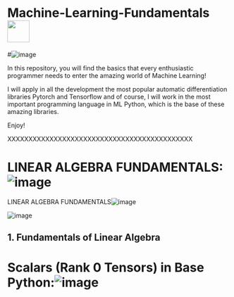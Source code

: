 # **Machine-Learning-Fundamentals** <img src="https://media.tenor.com/eT_e-q0D5xoAAAAi/long-livethe-blob-sunglasses.gif" width="50px">

#![image](https://github.com/CLAREISMO/Machine-Learning-Fundamentals/assets/63759427/4f05d5a8-920b-49f8-afb5-8e0d19da3fff)


In this repository, you will find the basics that every enthusiastic programmer needs to enter the amazing world of Machine Learning! 

I will apply in all the development the most popular automatic differentiation libraries Pytorch and Tensorflow and of course, I will work in the most important programming language in ML Python, which is the base of these amazing libraries.

Enjoy!﻿


XXXXXXXXXXXXXXXXXXXXXXXXXXXXXXXXXXXXXXXXXXXX

# LINEAR ALGEBRA FUNDAMENTALS:![image](https://github.com/CLAREISMO/Machine-Learning-Fundamentals/assets/63759427/3e4b1c7e-4d67-4619-9173-a2a74c174039)


LINEAR ALGEBRA FUNDAMENTALS![image](https://github.com/CLAREISMO/Machine-Learning-Fundamentals/assets/63759427/60bef5c8-5e68-40d6-942c-b7a65b53c6f7)


![image](https://github.com/CLAREISMO/Machine-Learning-Fundamentals/assets/63759427/56ef3fa9-40cb-4e3b-aecc-1f78599ecab5)




## **1. Fundamentals of Linear Algebra** 

# Scalars (Rank 0 Tensors) in Base Python:![image](https://github.com/CLAREISMO/Machine-Learning-Fundamentals/assets/63759427/f4b194a3-f970-4cde-a955-a18a5fab1fd2)




